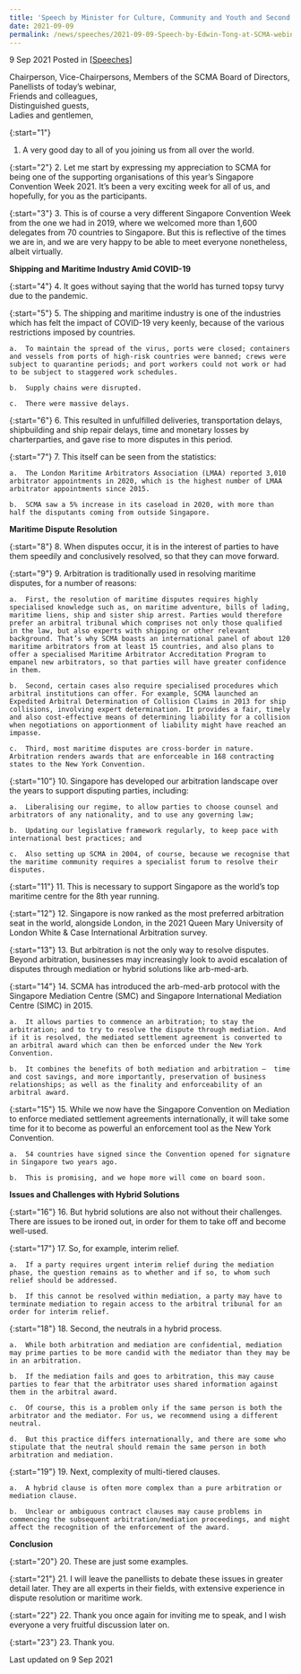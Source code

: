 ```yaml
---
title: 'Speech by Minister for Culture, Community and Youth and Second Minister for Law Edwin Tong SC at SCMA Webinar - Hybrid Dispute Resolution Mechanisms as the Wave of the Future: Perspectives from Singapore as a Maritime Hub'
date: 2021-09-09
permalink: /news/speeches/2021-09-09-Speech-by-Edwin-Tong-at-SCMA-webinar
---
```


9 Sep 2021 Posted in [[Speeches](/news/speeches)]

Chairperson, Vice-Chairpersons, Members of the SCMA Board of Directors, <br>
Panellists of today’s webinar,<br>
Friends and colleagues,<br>
Distinguished guests,<br>
Ladies and gentlemen,

{:start="1"}
1.	A very good day to all of you joining us from all over the world.

{:start="2"}
2.	Let me start by expressing my appreciation to SCMA for being one of the supporting organisations of this year’s Singapore Convention Week 2021. It’s been a very exciting week for all of us, and hopefully, for you as the participants.

{:start="3"}
3.	This is of course a very different Singapore Convention Week from the one we had in 2019, where we welcomed more than 1,600 delegates from 70 countries to Singapore. But this is reflective of the times we are in, and we are very happy to be able to meet everyone nonetheless, albeit virtually.

**Shipping and Maritime Industry Amid COVID-19**

{:start="4"}
4.	It goes without saying that the world has turned topsy turvy due to the pandemic.

{:start="5"}
5.	The shipping and maritime industry is one of the industries which has felt the impact of COVID-19 very keenly, because of the various restrictions imposed by countries. 

    a.	To maintain the spread of the virus, ports were closed; containers and vessels from ports of high-risk countries were banned; crews were subject to quarantine periods; and port workers could not work or had to be subject to staggered work schedules.

    b.	Supply chains were disrupted.

    c.	There were massive delays.

{:start="6"}
6.	This resulted in unfulfilled deliveries, transportation delays, shipbuilding and ship repair delays, time and monetary losses by charterparties, and gave rise to more disputes in this period.

{:start="7"}
7.	This itself can be seen from the statistics:

    a.	The London Maritime Arbitrators Association (LMAA) reported 3,010 arbitrator appointments in 2020, which is the highest number of LMAA arbitrator appointments since 2015.

    b.	SCMA saw a 5% increase in its caseload in 2020, with more than half the disputants coming from outside Singapore.

**Maritime Dispute Resolution**

{:start="8"}
8.	When disputes occur, it is in the interest of parties to have them speedily and conclusively resolved, so that they can move forward. 

{:start="9"}
9.	Arbitration is traditionally used in resolving maritime disputes, for a number of reasons: 
   
    a.	First, the resolution of maritime disputes requires highly specialised knowledge such as, on maritime adventure, bills of lading, maritime liens, ship and sister ship arrest. Parties would therefore prefer an arbitral tribunal which comprises not only those qualified in the law, but also experts with shipping or other relevant background. That’s why SCMA boasts an international panel of about 120 maritime arbitrators from at least 15 countries, and also plans to offer a specialised Maritime Arbitrator Accreditation Program to empanel new arbitrators, so that parties will have greater confidence in them.
  
    b.	Second, certain cases also require specialised procedures which arbitral institutions can offer. For example, SCMA launched an Expedited Arbitral Determination of Collision Claims in 2013 for ship collisions, involving expert determination. It provides a fair, timely and also cost-effective means of determining liability for a collision when negotiations on apportionment of liability might have reached an impasse.

    c.	Third, most maritime disputes are cross-border in nature. Arbitration renders awards that are enforceable in 168 contracting states to the New York Convention.
  
{:start="10"}
10.	Singapore has developed our arbitration landscape over the years to support disputing parties, including:

    a.	Liberalising our regime, to allow parties to choose counsel and arbitrators of any nationality, and to use any governing law;

    b.	Updating our legislative framework regularly, to keep pace with international best practices; and

    c.	Also setting up SCMA in 2004, of course, because we recognise that the maritime community requires a specialist forum to resolve their disputes.

{:start="11"}
11.	This is necessary to support Singapore as the world’s top maritime centre for the 8th year running.

{:start="12"}
12.	Singapore is now ranked as the most preferred arbitration seat in the world, alongside London, in the 2021 Queen Mary University of London White & Case International Arbitration survey.

{:start="13"}
13.	But arbitration is not the only way to resolve disputes. Beyond arbitration, businesses may increasingly look to avoid escalation of disputes through mediation or hybrid solutions like arb-med-arb.
  
{:start="14"}
14.	SCMA has introduced the arb-med-arb protocol with the Singapore Mediation Centre (SMC) and Singapore International Mediation Centre (SIMC) in 2015.

    a.	It allows parties to commence an arbitration; to stay the arbitration; and to try to resolve the dispute through mediation. And if it is resolved, the mediated settlement agreement is converted to an arbitral award which can then be enforced under the New York Convention.

    b.	It combines the benefits of both mediation and arbitration –  time and cost savings, and more importantly, preservation of business relationships; as well as the finality and enforceability of an arbitral award.


{:start="15"}
15.	While we now have the Singapore Convention on Mediation to enforce mediated settlement agreements internationally, it will take some time for it to become as powerful an enforcement tool as the New York Convention.

    a.	54 countries have signed since the Convention opened for signature in Singapore two years ago. 

    b.	This is promising, and we hope more will come on board soon.

**Issues and Challenges with Hybrid Solutions**
  
{:start="16"}
16.	But hybrid solutions are also not without their challenges. There are issues to be ironed out, in order for them to take off and become well-used. 

{:start="17"}
17.	So, for example, interim relief. 

    a.	If a party requires urgent interim relief during the mediation phase, the question remains as to whether and if so, to whom such relief should be addressed. 

    b.	If this cannot be resolved within mediation, a party may have to terminate mediation to regain access to the arbitral tribunal for an order for interim relief.


{:start="18"}
18.	Second, the neutrals in a hybrid process.

    a.	While both arbitration and mediation are confidential, mediation may prime parties to be more candid with the mediator than they may be in an arbitration. 

    b.	If the mediation fails and goes to arbitration, this may cause parties to fear that the arbitrator uses shared information against them in the arbitral award.

    c.	Of course, this is a problem only if the same person is both the arbitrator and the mediator. For us, we recommend using a different neutral.

    d.	But this practice differs internationally, and there are some who stipulate that the neutral should remain the same person in both arbitration and mediation.

{:start="19"}
19.	Next, complexity of multi-tiered clauses.

    a.	A hybrid clause is often more complex than a pure arbitration or mediation clause.

    b.	Unclear or ambiguous contract clauses may cause problems in commencing the subsequent arbitration/mediation proceedings, and might affect the recognition of the enforcement of the award.

**Conclusion**
  
{:start="20"}
20.	These are just some examples. 

{:start="21"}
21.	I will leave the panellists to debate these issues in greater detail later. They are all experts in their fields, with extensive experience in dispute resolution or maritime work.

{:start="22"}
22.	Thank you once again for inviting me to speak, and I wish everyone a very fruitful discussion later on. 

{:start="23"}
23. Thank you.


<p class="right-side-updated">Last updated on 9 Sep 2021</p> 
